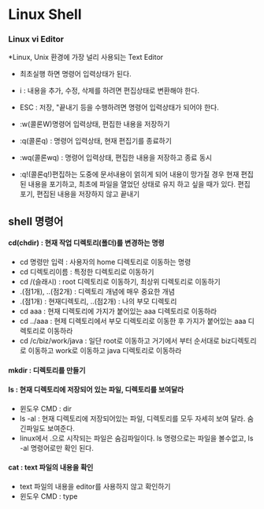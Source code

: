 # Linux Shell

### Linux vi Editor
*Linux, Unix 환경에 가장 널리 사용되는 Text Editor
* 최초실행 하면 명령어 입력상태가 된다.
* i : 내용을 추가, 수정, 삭제를 하려면 편집상태로 변환해야 한다.
* ESC : 저장, "끝내기 등을 수행하려면 명령어 입력상태가 되어야 한다.

* :w(콜론W)명령어 입력상태, 편집한 내용을 저장하기
* :q(콜론q) : 명령어 입력상태, 현재 편집기를 종료하기
* :wq(콜론wq) : 명령어 입력상태, 편집한 내용을 저장하고 종료 동시
* :q!(콜론q!)편집하는 도중에 문서내용이 얽히게 되어 내용이 망가질 경우 현재 편집된 내용을 포기하고, 최초에 파일을 열었던 상태로 유지 하고 싶을 때가 있다. 편집포기, 편집된 내용을 저장하지 않고 끝내기

## shell 명령어
#### cd(chdir) : 현재 작업 디렉토리(폴더)를 변경하는 명령
* cd 명령만 입력 : 사용자의 home 디렉토리로 이동하는 명령
* cd 디렉토리이름 : 특정한 디렉토리로 이동하기
* cd /(슬래시) : root 디렉토리로 이동하기, 최상위 디렉토리로 이동하기
* .(점1개), ..(점2개) : 디렉토리 개념에 매우 중요한 개념
* .(점1개) : 현재디렉토리, ..(점2개) : 나의 부모 디렉토리
* cd aaa : 현재 디렉토리에 가지가 붙어있는 aaa 디렉토리로 이동하라
* cd ../aaa : 현제 디렉토리에서 부모 디렉토리로 이동한 후 가지가 붙어있는 aaa 디렉토리로 이동하라
* cd /c/biz/work/java : 일단 root로 이동하고 거기에서 부터 순서대로 biz디렉토리로 이동하고 work로 이동하고 java 디렉토리로 이동하라

#### mkdir : 디렉토리를 만들기
#### ls : 현재 디렉토리에 저장되어 있는 파일, 디렉토리를 보여달라
* 윈도우 CMD : dir
* ls -al : 현재 디렉토리에 저장되어있는 파일, 디렉토리를 모두 자세히 보여 달라. 숨긴파일도 보여준다.
* linux에서 .으로 시작되는 파일은 숨김파일이다. ls 명령으로는 파일을 볼수없고, ls -al 명령어로만 확인 된다.

#### cat : text 파일의 내용을 확인
* text 파일의 내용을 editor를 사용하지 않고 확인하기
* 윈도우 CMD : type
